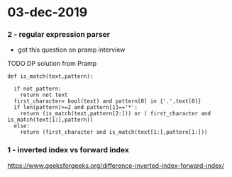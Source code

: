 # 03-dec-2019

### 2 - regular expression parser

- got this question on pramp interview

TODO DP solution from Pramp

```python3
def is_match(text,pattern):

  if not pattern:
    return not text
  first_character= bool(text) and pattern[0] in {'.',text[0]}
  if len(pattern)>=2 and pattern[1]=='*':
    return (is_match(text,pattern[2:])) or ( first_character and is_match(text[1:],pattern))
  else:
    return (first_character and is_match(text[1:],pattern[1:]))
```

### 1 - inverted index vs forward index

https://www.geeksforgeeks.org/difference-inverted-index-forward-index/

